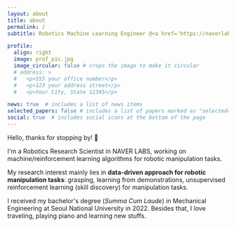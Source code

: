 ```yaml
---
layout: about
title: about
permalink: /
subtitle: Robotics Machine Learning Engineer @<a href='https://naverlabs.com'>NAVER LABS</a>.

profile:
  align: right
  image: prof_pic.jpg
  image_circular: false # crops the image to make it circular
  # address: >
  #   <p>555 your office number</p>
  #   <p>123 your address street</p>
  #   <p>Your City, State 12345</p>

news: true  # includes a list of news items
selected_papers: false # includes a list of papers marked as "selected={true}"
social: true  # includes social icons at the bottom of the page
---
```


Hello, thanks for stopping by! 👋

I'm a Robotics Research Scientist in NAVER LABS, working on machine/reinforcement learning algorithms for robotic manipulation tasks.

My research interest mainly lies in **data-driven approach for robotic manipulation tasks**: 
grasping, learning from demonstrations, unsupervised reinforcement learning (skill discovery) for manipulation tasks.

I received my bachelor's degree (*Summa Cum Laude*) in Mechanical Engineering at Seoul National University in 2022.
Besides that, I love traveling, playing piano and learning new stuffs. 